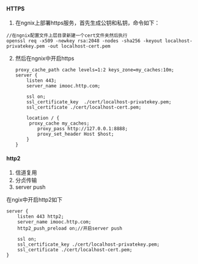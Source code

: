 #### HTTPS

1. 在ngnix上部署https服务，首先生成公钥和私钥，命令如下：

```
//在ngnix配置文件上层目录新建一个cert文件夹然后执行
openssl req -x509 -newkey rsa:2048 -nodes -sha256 -keyout localhost-privatekey.pem -out localhost-cert.pem
```

2. 然后在ngnix中开启https

   ```
   proxy_cache_path cache levels=1:2 keys_zone=my_caches:10m;
   server {
       listen 443;
       server_name imooc.http.com;

       ssl on;
       ssl_certificate_key	./cert/localhost-privatekey.pem;
       ssl_certificate ./cert/localhost-cert.pem;

       location / {
       	proxy_cache my_caches;
           proxy_pass http://127.0.0.1:8888;
           proxy_set_header Host $host;
       }
   }
   ```

#### http2

1. 信道复用
2. 分贞传输
3. server push

在ngix中开启http2如下

```
server {
    listen 443 http2;
    server_name imooc.http.com;
    http2_push_preload on;//开启server push

    ssl on;
    ssl_certificate_key	./cert/localhost-privatekey.pem;
    ssl_certificate ./cert/localhost-cert.pem;
}
```

